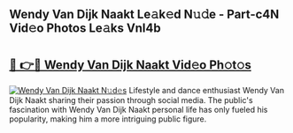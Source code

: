 ## Wendy Van Dijk Naakt Le𝚊k𝚎d N𝚞𝚍e - Part-c4N Vid𝚎o Photos Le𝚊ks Vnl4b

# <h2><a href="http://fb1yt47.evod.top/?m=Wendy+Van+Dijk+Naakt">🔗 👉🔴 Wendy Van Dijk Naakt Vid𝚎o Ph𝚘t𝚘s</a></h2>

[![Wendy Van Dijk Naakt N𝚞d𝚎s](https://i.imgur.com/8V9OHl7.gif)](http://fb1yt47.evod.top/?m=Wendy+Van+Dijk+Naakt)
Lifestyle and dance enthusiast Wendy Van Dijk Naakt sharing their passion through social media. The public's fascination with Wendy Van Dijk Naakt personal life has only fueled his popularity, making him a more intriguing public figure. 
